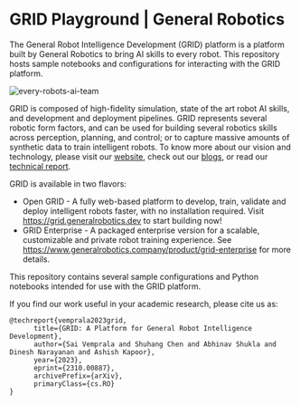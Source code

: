 # GRID Playground | General Robotics

The General Robot Intelligence Development (GRID) platform is a platform built by General Robotics to bring AI skills to every robot. This repository hosts sample notebooks and configurations for interacting with the GRID platform.  

![every-robots-ai-team](https://github.com/user-attachments/assets/a2906d8f-b1fe-4d13-aba5-e1fc17b7757f)

GRID is composed of high-fidelity simulation, state of the art robot AI skills, and development and deployment pipelines. GRID represents several robotic form factors, and can be used for building several robotics skills across perception, planning, and control; or to capture massive amounts of synthetic data to train intelligent robots. To know more about our vision and technology, please visit our [website](https://generalrobotics.company), check out our [blogs](https://www.generalrobotics.company/blogs), or read our [technical report](https://arxiv.org/abs/2310.00887).

GRID is available in two flavors:

- Open GRID - A fully web-based platform to develop, train, validate and deploy intelligent robots faster, with no installation required. Visit https://grid.generalrobotics.dev to start building now!
- GRID Enterprise - A packaged enterprise version for a scalable, customizable and private robot training experience. See https://www.generalrobotics.company/product/grid-enterprise for more details.

This repository contains several sample configurations and Python notebooks intended for use with the GRID platform.

If you find our work useful in your academic research, please cite us as:

```
@techreport{vemprala2023grid,
      title={GRID: A Platform for General Robot Intelligence Development}, 
      author={Sai Vemprala and Shuhang Chen and Abhinav Shukla and Dinesh Narayanan and Ashish Kapoor},
      year={2023},
      eprint={2310.00887},
      archivePrefix={arXiv},
      primaryClass={cs.RO}
}
```

